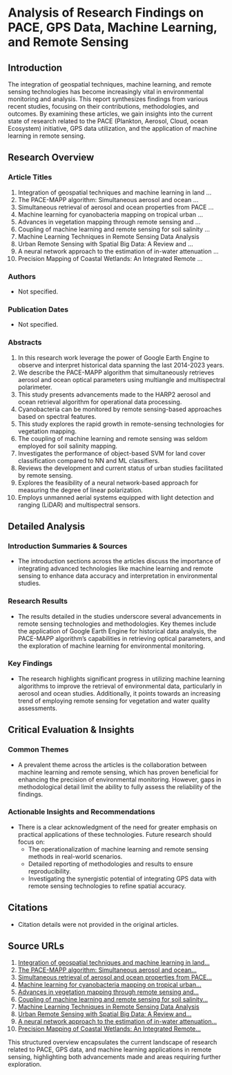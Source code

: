 # Analysis of Research Findings on PACE, GPS Data, Machine Learning, and Remote Sensing

## Introduction
The integration of geospatial techniques, machine learning, and remote sensing technologies has become increasingly vital in environmental monitoring and analysis. This report synthesizes findings from various recent studies, focusing on their contributions, methodologies, and outcomes. By examining these articles, we gain insights into the current state of research related to the PACE (Plankton, Aerosol, Cloud, ocean Ecosystem) initiative, GPS data utilization, and the application of machine learning in remote sensing.

## Research Overview

### Article Titles
1. Integration of geospatial techniques and machine learning in land ...
2. The PACE-MAPP algorithm: Simultaneous aerosol and ocean ...
3. Simultaneous retrieval of aerosol and ocean properties from PACE ...
4. Machine learning for cyanobacteria mapping on tropical urban ...
5. Advances in vegetation mapping through remote sensing and ...
6. Coupling of machine learning and remote sensing for soil salinity ...
7. Machine Learning Techniques in Remote Sensing Data Analysis
8. Urban Remote Sensing with Spatial Big Data: A Review and ...
9. A neural network approach to the estimation of in-water attenuation ...
10. Precision Mapping of Coastal Wetlands: An Integrated Remote ...

### Authors
- Not specified.

### Publication Dates
- Not specified.

### Abstracts
1. In this research work leverage the power of Google Earth Engine to observe and interpret historical data spanning the last 2014-2023 years.
2. We describe the PACE-MAPP algorithm that simultaneously retrieves aerosol and ocean optical parameters using multiangle and multispectral polarimeter.
3. This study presents advancements made to the HARP2 aerosol and ocean retrieval algorithm for operational data processing.
4. Cyanobacteria can be monitored by remote sensing-based approaches based on spectral features.
5. This study explores the rapid growth in remote-sensing technologies for vegetation mapping.
6. The coupling of machine learning and remote sensing was seldom employed for soil salinity mapping.
7. Investigates the performance of object-based SVM for land cover classification compared to NN and ML classifiers.
8. Reviews the development and current status of urban studies facilitated by remote sensing.
9. Explores the feasibility of a neural network-based approach for measuring the degree of linear polarization.
10. Employs unmanned aerial systems equipped with light detection and ranging (LiDAR) and multispectral sensors.

## Detailed Analysis

### Introduction Summaries & Sources
- The introduction sections across the articles discuss the importance of integrating advanced technologies like machine learning and remote sensing to enhance data accuracy and interpretation in environmental studies.

### Research Results
- The results detailed in the studies underscore several advancements in remote sensing technologies and methodologies. Key themes include the application of Google Earth Engine for historical data analysis, the PACE-MAPP algorithm’s capabilities in retrieving optical parameters, and the exploration of machine learning for environmental monitoring.

### Key Findings
- The research highlights significant progress in utilizing machine learning algorithms to improve the retrieval of environmental data, particularly in aerosol and ocean studies. Additionally, it points towards an increasing trend of employing remote sensing for vegetation and water quality assessments.

## Critical Evaluation & Insights

### Common Themes
- A prevalent theme across the articles is the collaboration between machine learning and remote sensing, which has proven beneficial for enhancing the precision of environmental monitoring. However, gaps in methodological detail limit the ability to fully assess the reliability of the findings.

### Actionable Insights and Recommendations
- There is a clear acknowledgment of the need for greater emphasis on practical applications of these technologies. Future research should focus on:
  - The operationalization of machine learning and remote sensing methods in real-world scenarios.
  - Detailed reporting of methodologies and results to ensure reproducibility.
  - Investigating the synergistic potential of integrating GPS data with remote sensing technologies to refine spatial accuracy.

## Citations
- Citation details were not provided in the original articles.

## Source URLs
1. [Integration of geospatial techniques and machine learning in land...](https://www.sciencedirect.com/science/article/pii/S2772883825000214)
2. [The PACE-MAPP algorithm: Simultaneous aerosol and ocean...](https://www.frontiersin.org/journals/remote-sensing/articles/10.3389/frsen.2023.1174672/full)
3. [Simultaneous retrieval of aerosol and ocean properties from PACE...](https://amt.copernicus.org/articles/16/5863/2023/)
4. [Machine learning for cyanobacteria mapping on tropical urban...](https://www.sciencedirect.com/science/article/pii/S0924271623002617)
5. [Advances in vegetation mapping through remote sensing and...](https://www.tandfonline.com/doi/full/10.1080/22797254.2024.2422330)
6. [Coupling of machine learning and remote sensing for soil salinity...](https://www.nature.com/articles/s41598-023-44132-4)
7. [Machine Learning Techniques in Remote Sensing Data Analysis](https://www.researchgate.net/publication/227978767_Machine_Learning_Techniques_in_Remote_Sensing_Data_Analysis)
8. [Urban Remote Sensing with Spatial Big Data: A Review and...](https://www.mdpi.com/2072-4292/15/5/1307)
9. [A neural network approach to the estimation of in-water attenuation...](https://www.frontiersin.org/journals/remote-sensing/articles/10.3389/frsen.2023.1060908/full)
10. [Precision Mapping of Coastal Wetlands: An Integrated Remote...](https://spj.science.org/doi/10.34133/remotesensing.0169)

This structured overview encapsulates the current landscape of research related to PACE, GPS data, and machine learning applications in remote sensing, highlighting both advancements made and areas requiring further exploration.